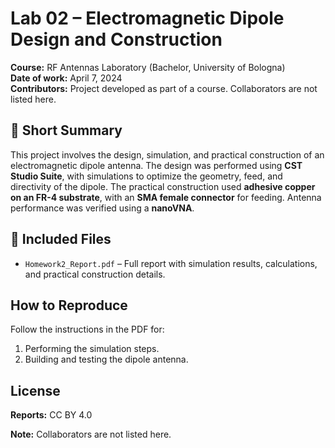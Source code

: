 # Lab 02 – Electromagnetic Dipole Design and Construction

**Course:** RF Antennas Laboratory (Bachelor, University of Bologna)  
**Date of work:** April 7, 2024  
**Contributors:** Project developed as part of a course. Collaborators are not listed here.

## 📌 Short Summary
This project involves the design, simulation, and practical construction of an electromagnetic dipole antenna. The design was performed using **CST Studio Suite**, with simulations to optimize the geometry, feed, and directivity of the dipole. The practical construction used **adhesive copper on an FR-4 substrate**, with an **SMA female connector** for feeding. Antenna performance was verified using a **nanoVNA**.

## 📂 Included Files
- `Homework2_Report.pdf` – Full report with simulation results, calculations, and practical construction details.  

## How to Reproduce
Follow the instructions in the PDF for:  
1. Performing the simulation steps.  
2. Building and testing the dipole antenna.

## License
**Reports:** CC BY 4.0 

**Note:** Collaborators are not listed here.
